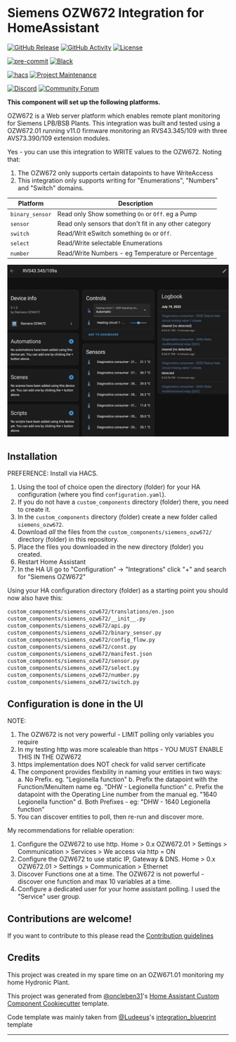 # Siemens OZW672 Integration for HomeAssistant

[![GitHub Release][releases-shield]][releases]
[![GitHub Activity][commits-shield]][commits]
[![License][license-shield]](LICENSE)

[![pre-commit][pre-commit-shield]][pre-commit]
[![Black][black-shield]][black]

[![hacs][hacsbadge]][hacs]
[![Project Maintenance][maintenance-shield]][user_profile]

[![Discord][discord-shield]][discord]
[![Community Forum][forum-shield]][forum]


**This component will set up the following platforms.**

OZW672 is a Web server platform which enables remote plant monitoring for Siemens LPB/BSB Plants.
This integration was built and tested using a OZW672.01 running v11.0 firmware monitoring an RVS43.345/109 with 
three AVS73.390/109 extension modules.  

Yes - you can use this integration to WRITE values to the OZW672.  Noting that:
1. The OZW672 only supports certain datapoints to have WriteAccess
2. This integration only supports writing for "Enumerations", "Numbers" and "Switch" domains.



| Platform        | Description                                                               |
| --------------- | ------------------------------------------------------------------------- |
| `binary_sensor` | Read only Show something `On` or `Off`.  eg a Pump                        |
| `sensor`        | Read only sensors that don't fit in any other category                    |
| `switch`        | Read/Writ eSwitch something `On` or `Off`.                                |
| `select`        | Read/Write selectable Enumerations                                        |
| `number`        | Read/Write Numbers - eg Temperature or Percentage                         |


![example][exampleimg]

## Installation

PREFERENCE:  Install via HACS.

1. Using the tool of choice open the directory (folder) for your HA configuration (where you find `configuration.yaml`).
2. If you do not have a `custom_components` directory (folder) there, you need to create it.
3. In the `custom_components` directory (folder) create a new folder called `siemens_ozw672`.
4. Download _all_ the files from the `custom_components/siemens_ozw672/` directory (folder) in this repository.
5. Place the files you downloaded in the new directory (folder) you created.
6. Restart Home Assistant
7. In the HA UI go to "Configuration" -> "Integrations" click "+" and search for "Siemens OZW672"

Using your HA configuration directory (folder) as a starting point you should now also have this:

```text
custom_components/siemens_ozw672/translations/en.json
custom_components/siemens_ozw672/__init__.py
custom_components/siemens_ozw672/api.py
custom_components/siemens_ozw672/binary_sensor.py
custom_components/siemens_ozw672/config_flow.py
custom_components/siemens_ozw672/const.py
custom_components/siemens_ozw672/manifest.json
custom_components/siemens_ozw672/sensor.py
custom_components/siemens_ozw672/select.py
custom_components/siemens_ozw672/number.py
custom_components/siemens_ozw672/switch.py
```

## Configuration is done in the UI

NOTE: 
1. The OZW672 is not very powerful - LIMIT polling only variables you require
2. In my testing http was more scaleable than https - YOU MUST ENABLE THIS IN THE OZW672
3. https implementation does NOT check for valid server certificate
4. The component provides flexbility in naming your entities in two ways:
    a. No Prefix.  eg. "Legionella function"
    b. Prefix the datapoint with the Function/MenuItem name eg.  "DHW - Legionella function"
    c. Prefix the datapoint with the Operating Line number from the manual eg. "1640 Legionella function"
    d. Both Prefixes - eg: "DHW - 1640 Legionella function"
5. You can discover entities to poll, then re-run and discover more.  

My recommendations for reliable operation:
1. Configure the OZW672 to use http. Home > 0.x OZW672.01 > Settings > Communication > Services > We access via http = ON
2. Configure the OZW672 to use static IP, Gateway & DNS. Home > 0.x OZW672.01 > Settings > Communication > Ethernet
3. Discover Functions one at a time.  The OZW672 is not powerful - discover one function and max 10 variables at a time.
4. Configure a dedicated user for your home assistant polling.  I used the "Service" user group.

<!---->

## Contributions are welcome!

If you want to contribute to this please read the [Contribution guidelines](CONTRIBUTING.md)

## Credits

This project was created in my spare time on an OZW671.01 monitoring my home Hydronic Plant.  

This project was generated from [@oncleben31](https://github.com/oncleben31)'s [Home Assistant Custom Component Cookiecutter](https://github.com/oncleben31/cookiecutter-homeassistant-custom-component) template.

Code template was mainly taken from [@Ludeeus](https://github.com/ludeeus)'s [integration_blueprint][integration_blueprint] template

---

[integration_blueprint]: https://github.com/custom-components/integration_blueprint
[black]: https://github.com/psf/black
[black-shield]: https://img.shields.io/badge/code%20style-black-000000.svg?style=for-the-badge
[commits-shield]: https://img.shields.io/github/commit-activity/y/johnaherninfotrack/homeassistant_custom_siemensozw672.svg?style=for-the-badge
[commits]: https://github.com/johnaherninfotrack/homeassistant_custom_siemensozw672/commits/main
[hacs]: https://hacs.xyz
[hacsbadge]: https://img.shields.io/badge/HACS-Custom-orange.svg?style=for-the-badge
[discord]: https://discord.gg/Qa5fW2R
[discord-shield]: https://img.shields.io/discord/330944238910963714.svg?style=for-the-badge
[exampleimg]: example.png
[forum-shield]: https://img.shields.io/badge/community-forum-brightgreen.svg?style=for-the-badge
[forum]: https://community.home-assistant.io/
[license-shield]: https://img.shields.io/github/license/johnaherninfotrack/homeassistant_custom_siemensozw672.svg?style=for-the-badge
[maintenance-shield]: https://img.shields.io/badge/maintainer-%40johnaherninfotrack-blue.svg?style=for-the-badge
[pre-commit]: https://github.com/pre-commit/pre-commit
[pre-commit-shield]: https://img.shields.io/badge/pre--commit-enabled-brightgreen?style=for-the-badge
[releases-shield]: https://img.shields.io/github/release/johnaherninfotrack/homeassistant_custom_siemensozw672.svg?style=for-the-badge
[releases]: https://github.com/johnaherninfotrack/homeassistant_custom_siemensozw672/releases
[user_profile]: https://github.com/johnaherninfotrack
